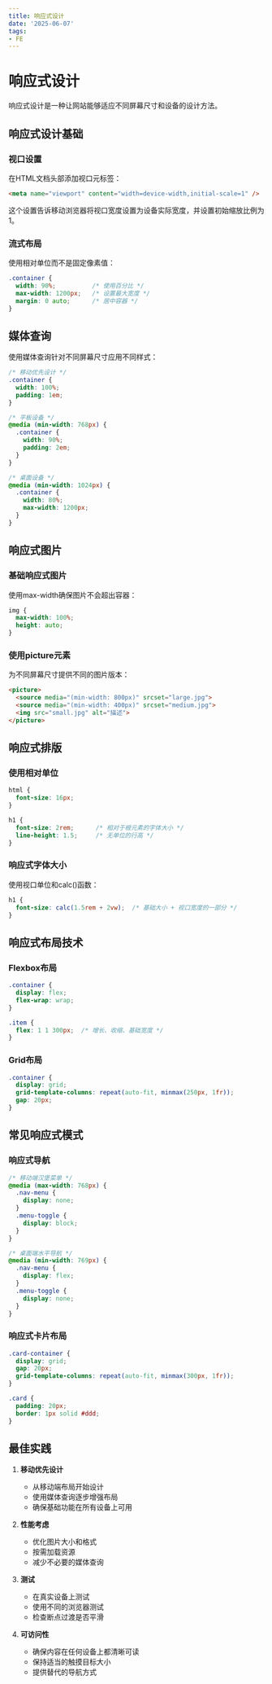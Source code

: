 ```yaml
---
title: 响应式设计
date: '2025-06-07'
tags:
- FE
---
```


# 响应式设计

响应式设计是一种让网站能够适应不同屏幕尺寸和设备的设计方法。

## 响应式设计基础

### 视口设置

在HTML文档头部添加视口元标签：

```html
<meta name="viewport" content="width=device-width,initial-scale=1" />
```

这个设置告诉移动浏览器将视口宽度设置为设备实际宽度，并设置初始缩放比例为1。

### 流式布局

使用相对单位而不是固定像素值：

```css
.container {
  width: 90%;          /* 使用百分比 */
  max-width: 1200px;   /* 设置最大宽度 */
  margin: 0 auto;      /* 居中容器 */
}
```

## 媒体查询

使用媒体查询针对不同屏幕尺寸应用不同样式：

```css
/* 移动优先设计 */
.container {
  width: 100%;
  padding: 1em;
}

/* 平板设备 */
@media (min-width: 768px) {
  .container {
    width: 90%;
    padding: 2em;
  }
}

/* 桌面设备 */
@media (min-width: 1024px) {
  .container {
    width: 80%;
    max-width: 1200px;
  }
}
```

## 响应式图片

### 基础响应式图片

使用max-width确保图片不会超出容器：

```css
img {
  max-width: 100%;
  height: auto;
}
```

### 使用picture元素

为不同屏幕尺寸提供不同的图片版本：

```html
<picture>
  <source media="(min-width: 800px)" srcset="large.jpg">
  <source media="(min-width: 400px)" srcset="medium.jpg">
  <img src="small.jpg" alt="描述">
</picture>
```

## 响应式排版

### 使用相对单位

```css
html {
  font-size: 16px;
}

h1 {
  font-size: 2rem;      /* 相对于根元素的字体大小 */
  line-height: 1.5;     /* 无单位的行高 */
}
```

### 响应式字体大小

使用视口单位和calc()函数：

```css
h1 {
  font-size: calc(1.5rem + 2vw);  /* 基础大小 + 视口宽度的一部分 */
}
```

## 响应式布局技术

### Flexbox布局

```css
.container {
  display: flex;
  flex-wrap: wrap;
}

.item {
  flex: 1 1 300px;  /* 增长、收缩、基础宽度 */
}
```

### Grid布局

```css
.container {
  display: grid;
  grid-template-columns: repeat(auto-fit, minmax(250px, 1fr));
  gap: 20px;
}
```

## 常见响应式模式

### 响应式导航

```css
/* 移动端汉堡菜单 */
@media (max-width: 768px) {
  .nav-menu {
    display: none;
  }
  .menu-toggle {
    display: block;
  }
}

/* 桌面端水平导航 */
@media (min-width: 769px) {
  .nav-menu {
    display: flex;
  }
  .menu-toggle {
    display: none;
  }
}
```

### 响应式卡片布局

```css
.card-container {
  display: grid;
  gap: 20px;
  grid-template-columns: repeat(auto-fit, minmax(300px, 1fr));
}

.card {
  padding: 20px;
  border: 1px solid #ddd;
}
```

## 最佳实践

1. **移动优先设计**
   - 从移动端布局开始设计
   - 使用媒体查询逐步增强布局
   - 确保基础功能在所有设备上可用

2. **性能考虑**
   - 优化图片大小和格式
   - 按需加载资源
   - 减少不必要的媒体查询

3. **测试**
   - 在真实设备上测试
   - 使用不同的浏览器测试
   - 检查断点过渡是否平滑

4. **可访问性**
   - 确保内容在任何设备上都清晰可读
   - 保持适当的触摸目标大小
   - 提供替代的导航方式